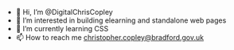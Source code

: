 - 👋 Hi, I’m @DigitalChrisCopley
- 👀 I’m interested in building elearning and standalone web pages
- 🌱 I’m currently learning CSS
- 📫 How to reach me christopher.copley@bradford.gov.uk

<!---
DigitalChrisCopley/DigitalChrisCopley is a ✨ special ✨ repository because its `README.md` (this file) appears on your GitHub profile.
You can click the Preview link to take a look at your changes.
--->
